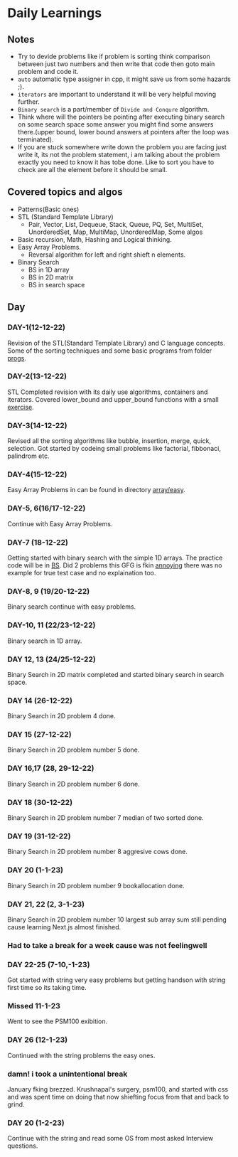 # Daily Learnings

## Notes
- Try to devide problems like if problem is sorting think comparison between just two numbers and then write that code then goto main problem and code it.
- `auto` automatic type assigner in cpp, it might save us from some hazards ;).
- `iterators` are important to understand it will be very helpful moving further.
- `Binary search` is a part/member of `Divide and Conqure` algorithm.
- Think where will the pointers be pointing after executing binary search on some search space some answer you might find some answers there.(upper bound, lower bound answers at pointers after the loop was terminated).
- If you are stuck somewhere write down the problem you are facing just write it, its not the problem statement, i am talking about the problem exactly you need to know it has tobe done. Like to sort you have to check are all the element before it should be small.


## Covered topics and algos
- Patterns(Basic ones)
- STL (Standard Template Library)
  - Pair, Vector, List, Dequeue, Stack, Queue, PQ, Set, MultiSet, UnorderedSet, Map, MultiMap, UnorderedMap, Some algos
- Basic recursion, Math, Hashing and Logical thinking.
- Easy Array Problems.
  - Reversal algorithm for left and right shieft n elements.
- Binary Search
  - BS in 1D array
  - BS in 2D matrix
  - BS in search space

## Day

### DAY-1(12-12-22)
Revision of the STL(Standard Template Library) and C language concepts.
Some of the sorting techniques and some basic programs from folder [progs](https://github.com/devdutt6/CPP/tree/main/progs).

### DAY-2(13-12-22)
STL Completed revision with its daily use algorithms, containers and iterators.
Covered lower_bound and upper_bound functions with a small [exercise](https://github.com/devdutt6/CPP/tree/main/stl/bound_exercise.cpp).

### DAY-3(14-12-22)
Revised all the sorting algorithms like bubble, insertion, merge, quick, selection.
Got started by codeing small problems like factorial, fibbonaci, palindrom etc.

### DAY-4(15-12-22)
Easy Array Problems in can be found in directory [array/easy](https://github.com/devdutt6/CPP/tree/main/array/easy).

### DAY-5, 6(16/17-12-22)
Continue with Easy Array Problems.

### DAY-7 (18-12-22)
Getting started with binary search with the simple 1D arrays. The practice code will be in [BS](https://github.com/devdutt6/CPP/tree/main/BS). Did 2 problems this GFG is fkin [annoying](https://practice.geeksforgeeks.org/problems/floor-in-a-sorted-array-1587115620/1?track=DSASP-Searching&amp%3BbatchId=154&utm_source=youtube&utm_medium=collab_striver_ytdescription&utm_campaign=floor-in-a-sorted-array) there was no example for true test case and no explaination too.

### DAY-8, 9 (19/20-12-22)
Binary search continue with easy problems.

### DAY-10, 11 (22/23-12-22)
Binary search in 1D array.

### DAY 12, 13 (24/25-12-22)
Binary Search in 2D matrix completed and started binary search in search space.

### DAY 14 (26-12-22)
Binary Search in 2D problem 4 done.

### DAY 15 (27-12-22)
Binary Search in 2D problem number 5 done.

### DAY 16,17 (28, 29-12-22)
Binary Search in 2D problem number 6 done.

### DAY 18 (30-12-22)
Binary Search in 2D problem number 7 median of two sorted done.

### DAY 19 (31-12-22)
Binary Search in 2D problem number 8 aggresive cows done.

### DAY 20 (1-1-23)
Binary Search in 2D problem number 9 bookallocation done.

### DAY 21, 22 (2, 3-1-23)
Binary Search in 2D problem number 10 largest sub array sum still pending cause learning Next.js almost finished.

### Had to take a break for a week cause was not feelingwell

### DAY 22-25 (7-10,-1-23)
Got started with string very easy problems but getting handson with string first time so its taking time.

### Missed 11-1-23
Went to see the PSM100 exibition.

### DAY 26 (12-1-23)
Continued with the string problems the easy ones.

### damn! i took a unintentional break
January fking brezzed.
Krushnapal's surgery, psm100, and started with css and was spent time on doing that now shiefting focus from that and back to grind.

### DAY 20 (1-2-23)
Continue with the string and read some OS from most asked Interview questions.